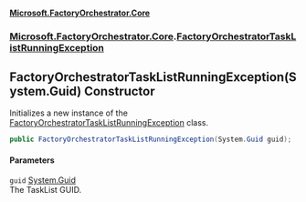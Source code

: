 #### [Microsoft.FactoryOrchestrator.Core](./Microsoft-FactoryOrchestrator-Core.md 'Microsoft.FactoryOrchestrator.Core')
### [Microsoft.FactoryOrchestrator.Core](./Microsoft-FactoryOrchestrator-Core.md 'Microsoft.FactoryOrchestrator.Core').[FactoryOrchestratorTaskListRunningException](./Microsoft-FactoryOrchestrator-Core-FactoryOrchestratorTaskListRunningException.md 'Microsoft.FactoryOrchestrator.Core.FactoryOrchestratorTaskListRunningException')
## FactoryOrchestratorTaskListRunningException(System.Guid) Constructor
Initializes a new instance of the [FactoryOrchestratorTaskListRunningException](./Microsoft-FactoryOrchestrator-Core-FactoryOrchestratorTaskListRunningException.md 'Microsoft.FactoryOrchestrator.Core.FactoryOrchestratorTaskListRunningException') class.  
```csharp
public FactoryOrchestratorTaskListRunningException(System.Guid guid);
```
#### Parameters
<a name='Microsoft-FactoryOrchestrator-Core-FactoryOrchestratorTaskListRunningException-FactoryOrchestratorTaskListRunningException(System-Guid)-guid'></a>
`guid` [System.Guid](https://docs.microsoft.com/en-us/dotnet/api/System.Guid 'System.Guid')  
The TaskList GUID.  
  
